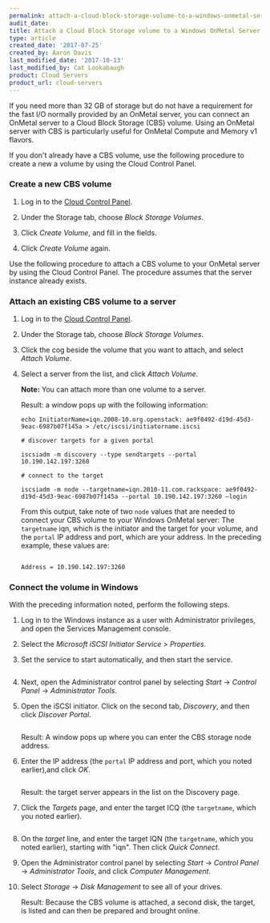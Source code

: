```yaml
---
permalink: attach-a-cloud-block-storage-volume-to-a-windows-onmetal-server/
audit_date:
title: Attach a Cloud Block Storage volume to a Windows OnMetal Server
type: article
created_date: '2017-07-25'
created_by: Aaron Davis
last_modified_date: '2017-10-13'
last_modified_by: Cat Lookabaugh
product: Cloud Servers
product_url: cloud-servers
---
```


If you need more than 32 GB of storage but do not have a requirement for
the fast I/O normally provided by an OnMetal server, you  can connect an
OnMetal server to a Cloud Block Storage (CBS) volume. Using an OnMetal
server with CBS is particularly useful for OnMetal Compute and Memory v1
flavors.

If you don't already have a CBS volume, use the following procedure to create
a new a  volume by using the Cloud Control Panel.

### Create a new CBS volume

1. Log in to the [Cloud Control Panel](https://mycloud.rackspace.com/).

2. Under the Storage tab, choose *Block Storage Volumes*.

3. Click *Create Volume*, and fill in the fields.

4. Click *Create Volume* again.

Use the following procedure to attach a CBS volume to your OnMetal server by
using the Cloud Control Panel. The procedure assumes that the server instance
already exists.

### Attach an existing CBS volume to a server

1. Log in to the [Cloud Control Panel](https://mycloud.rackspace.com/).

2. Under the Storage tab, choose *Block Storage Volumes*.

3. Click the cog beside the volume that you want to attach, and select *Attach
   Volume*.

4. Select a server from the list, and click *Attach Volume*.

   **Note:** You can attach more than one volume to a server.

   Result: a window pops up with the following information:

    ```# set initiator name
    echo InitiatorName=iqn.2008-10.org.openstack: ae9f0492-d19d-45d3-9eac-6987b07f145a > /etc/iscsi/initiatorname.iscsi

    # discover targets for a given portal

    iscsiadm -m discovery --type sendtargets --portal 10.190.142.197:3260

    # connect to the target

    iscsiadm -m node --targetname=iqn.2010-11.com.rackspace: ae9f0492-d19d-45d3-9eac-6987b07f145a --portal 10.190.142.197:3260 –login
    ```

   From this output, take note of two `node` values that are needed to connect
   your CBS volume to your Windows OnMetal server: The `targetname` iqn, which
   is the initiator and the target for your volume, and the `portal` IP address
   and port, which are your address. In the preceding example, these values are:

    ```Target = iqn.2010-11.com.rackspace: ae9f0492-d19d-45d3-9eac-6987b07f145a

    Address = 10.190.142.197:3260
    ```

### Connect the volume in Windows

With the preceding information noted, perform the following steps.

1. Log in to the Windows instance as a user with Administrator privileges, and
   open the Services Management console.

2. Select the *Microsoft iSCSI Initiator Service* > *Properties*.

3. Set the service to start automatically, and then start the service.

   <img src="{% asset_path cloud-servers/attach-a-cloud-block-storage-volume-to-a-windows-onmetal-server/attach-cbs-to-win-onmetal-1.png %}" alt="" />

4. Next, open the Administrator control panel by selecting *Start* ->
   *Control Panel* -> *Administrator Tools*.

5. Open the iSCSI initiator.  Click on the second tab, *Discovery*, and then
   click *Discover Portal*.

   <img src="{% asset_path cloud-servers/attach-a-cloud-block-storage-volume-to-a-windows-onmetal-server/attach-cbs-to-win-onmetal-2.png %}" alt="" />

   Result: A window pops up where you can enter the CBS storage node address.

6. Enter the IP address (the `portal` IP address and port, which you noted
   earlier),and click *OK*.

   <img src="{% asset_path cloud-servers/attach-a-cloud-block-storage-volume-to-a-windows-onmetal-server/attach-cbs-to-win-onmetal-3.png %}" alt="" />

   Result: the target server appears in the list on the Discovery page.

7. Click the *Targets* page, and enter the target ICQ (the `targetname`, which
   you noted earlier).

   <img src="{% asset_path cloud-servers/attach-a-cloud-block-storage-volume-to-a-windows-onmetal-server/attach-cbs-to-win-onmetal-4.png %}" alt="" />

8. On the *target* line, and enter the target IQN (the `targetname`, which
   you noted earlier), starting with "iqn". Then click *Quick Connect*.

9. Open the Administrator control panel by selecting *Start* -> *Control Panel*
   -> *Administrator Tools*, and click *Computer Management*.

10. Select *Storage* -> *Disk Management* to see all of your drives.

    Result: Because the CBS volume is attached, a second disk, the target, is
    listed and can then be prepared and brought online.

   <img src="{% asset_path cloud-servers/attach-a-cloud-block-storage-volume-to-a-windows-onmetal-server/attach-cbs-to-win-onmetal-5.png %}" alt="" />
